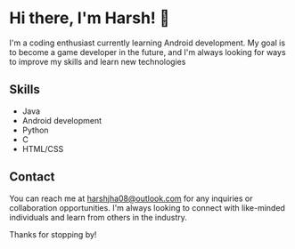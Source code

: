 # Hi there, I'm Harsh! 👋

I'm a coding enthusiast currently learning Android development. My goal is to become a game developer in the future, and I'm always looking for ways to improve my skills and learn new technologies

## Skills

- Java
- Android development
- Python
- C
- HTML/CSS

## Contact

You can reach me at harshjha08@outlook.com for any inquiries or collaboration opportunities. I'm always looking to connect with like-minded individuals and learn from others in the industry.

Thanks for stopping by!
